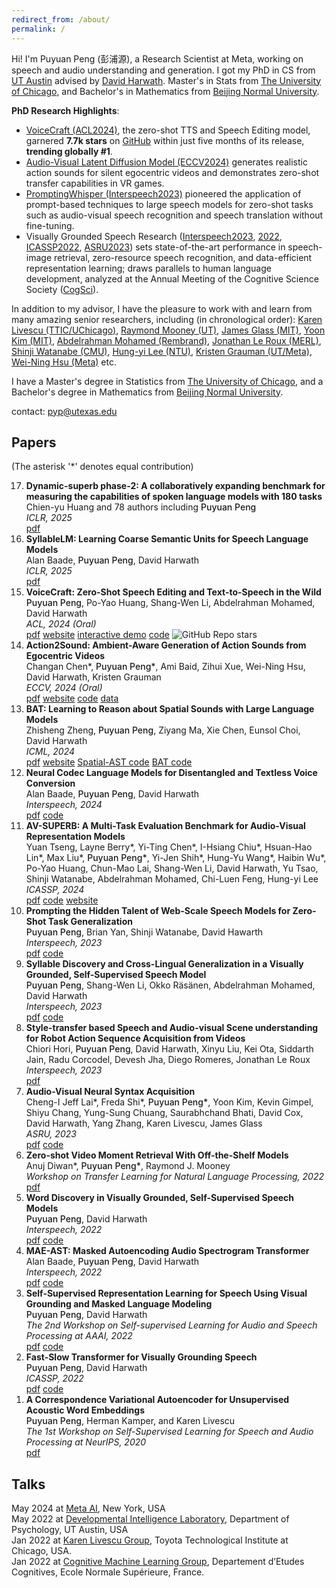 ```yaml
---
redirect_from: /about/
permalink: /
---
```

Hi! I'm Puyuan Peng (彭浦源), a Research Scientist at Meta, working on speech and audio understanding and generation. I got my PhD in CS from [UT Austin](https://www.utexas.edu/) advised by [David Harwath](https://www.cs.utexas.edu/~harwath/). Master's in Stats from [The University of Chicago](https://stat.uchicago.edu/alumni/ms-alumni/), and Bachelor's in Mathematics from [Beijing Normal University](https://english.bnu.edu.cn/).  


**PhD Research Highlights**:

- [VoiceCraft (ACL2024)](https://arxiv.org/pdf/2403.16973), the zero-shot TTS and Speech Editing model, garnered **7.7k stars** on [GitHub](https://github.com/jasonppy/VoiceCraft) within just five months of its release, **trending globally #1**.
- [Audio-Visual Latent Diffusion Model (ECCV2024)](https://arxiv.org/pdf/2406.09272) generates realistic action sounds for silent egocentric videos and demonstrates zero-shot transfer capabilities in VR games.
- [PromptingWhisper (Interspeech2023)](https://arxiv.org/abs/2305.11095) pioneered the application of prompt-based techniques to large speech models for zero-shot tasks such as audio-visual speech recognition and speech translation without fine-tuning.
- Visually Grounded Speech Research ([Interspeech2023](https://arxiv.org/abs/2305.11435), [2022](https://arxiv.org/pdf/2203.15081.pdf), [ICASSP2022](https://arxiv.org/pdf/2109.08186.pdf), [ASRU2023](https://arxiv.org/abs/2310.07654)) sets state-of-the-art performance in speech-image retrieval, zero-resource speech recognition, and data-efficient representation learning; draws parallels to human language development, analyzed at the Annual Meeting of the Cognitive Science Society ([CogSci](https://escholarship.org/content/qt79t028n8/qt79t028n8_noSplash_eb7a0686a1b74591db4bbd04aa34227f.pdf)).


In addition to my advisor, I have the pleasure to work with and learn from many amazing senior researchers, including (in chronological order): [Karen Livescu (TTIC/UChicago)](https://home.ttic.edu/~klivescu/), [Raymond Mooney (UT)](https://www.cs.utexas.edu/~mooney/), [James Glass (MIT)](https://people.csail.mit.edu/jrg/), [Yoon Kim (MIT)](https://people.csail.mit.edu/yoonkim/), [Abdelrahman Mohamed (Rembrand)](https://scholar.google.com/citations?hl=en&user=tJ_PrzgAAAAJ), [Jonathan Le Roux (MERL)](https://www.jonathanleroux.org/), [Shinji Watanabe (CMU)](https://sites.google.com/view/shinjiwatanabe), [Hung-yi Lee (NTU)](https://speech.ee.ntu.edu.tw/~hylee/index.php), [Kristen Grauman (UT/Meta)](https://www.cs.utexas.edu/users/grauman/), [Wei-Ning Hsu (Meta)](https://scholar.google.com/citations?user=N5HDmqoAAAAJ&hl=en) etc.

I have a Master's degree in Statistics from [The University of Chicago](https://stat.uchicago.edu/alumni/ms-alumni/), and a Bachelor's degree in Mathematics from [Beijing Normal University](https://english.bnu.edu.cn/).  

<!-- In my free time, I like to workout and sing.  -->

contact: pyp@utexas.edu  

## Papers 
(The asterisk '\*' denotes equal contribution)  

<ol reversed>
  <li>
  <strong>Dynamic-superb phase-2: A collaboratively expanding benchmark for measuring the capabilities of spoken language models with 180 tasks</strong><br>
  Chien-yu Huang and 78 authors including <span style="font-weight: 550;">Puyuan Peng</span><br>
  <em>ICLR, 2025</em><br>
  <a href="https://arxiv.org/pdf/2411.05361">pdf</a>
  </li>
  <li>
  <strong>SyllableLM: Learning Coarse Semantic Units for Speech Language Models</strong><br>
  Alan Baade, <span style="font-weight: 550;">Puyuan Peng</span>, David Harwath<br>
  <em>ICLR, 2025</em><br>
  <a href="https://arxiv.org/pdf/2410.04029">pdf</a>
  </li>
  <li>
    <strong>VoiceCraft: Zero-Shot Speech Editing and Text-to-Speech in the Wild</strong><br>
    <span style="font-weight: 550;">Puyuan Peng</span>, Po-Yao Huang, Shang-Wen Li, Abdelrahman Mohamed, David Harwath<br>
    <em>ACL, 2024 (Oral)</em><br>
    <a href="/assets/pdfs/VoiceCraft.pdf">pdf</a> <a href="https://jasonppy.github.io/VoiceCraft_web/">website</a> <a href="https://huggingface.co/spaces/pyp1/VoiceCraft_gradio">interactive demo</a> <a href="https://github.com/jasonppy/VoiceCraft">code</a> <img alt="GitHub Repo stars" src="https://img.shields.io/github/stars/jasonppy/VoiceCraft">
  </li>
    <li>
    <strong>Action2Sound: Ambient-Aware Generation of Action Sounds from Egocentric Videos</strong><br>
    Changan Chen*, <span style="font-weight: 550;">Puyuan Peng*</span>, Ami Baid, Zihui Xue, Wei-Ning Hsu, David Harwath, Kristen Grauman<br>
    <em>ECCV, 2024 (Oral)</em><br>
    <a href="/assets/pdfs/Action2Sound.pdf">pdf</a> <a href="https://vision.cs.utexas.edu/projects/action2sound/">website</a> <a href="https://github.com/ChanganVR/action2sound">code</a> <a href="https://ego4dsounds.github.io/">data</a>
  </li>
  <li>
    <strong>BAT: Learning to Reason about Spatial Sounds with Large Language Models</strong><br>
    Zhisheng Zheng, <span style="font-weight: 550;">Puyuan Peng</span>, Ziyang Ma, Xie Chen, Eunsol Choi, David Harwath<br>
    <em>ICML, 2024</em><br>
    <a href="https://arxiv.org/pdf/2402.01591.pdf">pdf</a> <a href="https://zhishengzheng.com/BAT/">website</a> <a href="https://github.com/zszheng147/Spatial-AST">Spatial-AST code</a> <a href="https://github.com/X-LANCE/SLAM-LLM/tree/main/examples/seld_spatialsoundqa">BAT code</a> 
  </li>
  <li>
    <strong>Neural Codec Language Models for Disentangled and Textless Voice Conversion</strong><br>
    Alan Baade, <span style="font-weight: 550;">Puyuan Peng</span>, David Harwath<br>
    <em>Interspeech, 2024</em><br>
    <a href="/assets/pdfs/textless_NCLM.pdf">pdf</a> <a href="https://github.com/AlanBaade/TextlessVoiceConversionNDU">code</a>
  </li>
  <li>
    <strong>AV-SUPERB: A Multi-Task Evaluation Benchmark for Audio-Visual Representation Models</strong><br>
    Yuan Tseng, Layne Berry*, Yi-Ting Chen*, I-Hsiang Chiu*, Hsuan-Hao Lin*, Max Liu*, <span style="font-weight: 550;">Puyuan Peng*</span>, Yi-Jen Shih*, Hung-Yu Wang*, Haibin Wu*, Po-Yao Huang, Chun-Mao Lai, Shang-Wen Li, David Harwath, Yu Tsao, Shinji Watanabe, Abdelrahman Mohamed, Chi-Luen Feng, Hung-yi Lee<br>
    <em>ICASSP, 2024</em><br>
    <a href="https://arxiv.org/pdf/2309.10787.pdf">pdf</a> <a href="https://github.com/roger-tseng/av-superb">code</a> <a href="https://av.superbbenchmark.org/">website</a>
  </li>
  <li>
    <strong>Prompting the Hidden Talent of Web-Scale Speech Models for Zero-Shot Task Generalization</strong><br>
    <span style="font-weight: 550;">Puyuan Peng</span>, Brian Yan, Shinji Watanabe, David Hawarth<br>
    <em>Interspeech, 2023</em><br>
    <a href="https://arxiv.org/pdf/2305.11095.pdf">pdf</a> <a href="https://github.com/jasonppy/promptingwhisper">code</a>
  </li>

  <li>
    <strong>Syllable Discovery and Cross-Lingual Generalization in a Visually Grounded, Self-Supervised Speech Model</strong><br>
    <span style="font-weight: 550;">Puyuan Peng</span>, Shang-Wen Li, Okko Räsänen, Abdelrahman Mohamed, David Harwath<br>
    <em>Interspeech, 2023</em><br>
    <a href="https://arxiv.org/pdf/2305.11435.pdf">pdf</a> <a href="https://github.com/jasonppy/syllable-discovery">code</a>
  </li>

  <li>
    <strong>Style-transfer based Speech and Audio-visual Scene understanding for Robot Action Sequence Acquisition from Videos</strong><br>
    Chiori Hori, <span style="font-weight: 550;">Puyuan Peng</span>, David Harwath, Xinyu Liu, Kei Ota, Siddarth Jain, Radu Corcodel, Devesh Jha, Diego Romeres, Jonathan Le Roux<br>
    <em>Interspeech, 2023</em><br>
    <a href="https://arxiv.org/pdf/2306.15644.pdf">pdf</a>
  </li>

  <li>
    <strong>Audio-Visual Neural Syntax Acquisition</strong><br>
    Cheng-I Jeff Lai*, Freda Shi*, <span style="font-weight: 550;">Puyuan Peng*</span>, Yoon Kim, Kevin Gimpel, Shiyu Chang, Yung-Sung Chuang, Saurabhchand Bhati, David Cox, David Harwath, Yang Zhang, Karen Livescu, James Glass<br>
    <em>ASRU, 2023</em><br>
    <a href="https://arxiv.org/pdf/2310.07654.pdf">pdf</a> <a href="https://github.com/jefflai108/AV-NSL">code</a>
  </li>

  <li>
    <strong>Zero-shot Video Moment Retrieval With Off-the-Shelf Models</strong><br>
    Anuj Diwan*, <span style="font-weight: 550;">Puyuan Peng*</span>, Raymond J. Mooney<br>
    <em>Workshop on Transfer Learning for Natural Language Processing, 2022</em><br>
    <a href="https://arxiv.org/pdf/2211.02178.pdf">pdf</a>
  </li>

  <li>
    <strong>Word Discovery in Visually Grounded, Self-Supervised Speech Models</strong><br>
    <span style="font-weight: 550;">Puyuan Peng</span>, David Harwath<br>
    <em>Interspeech, 2022</em><br>
    <a href="https://arxiv.org/pdf/2203.15081.pdf">pdf</a> <a href="https://github.com/jasonppy/word-discovery">code</a>
  </li>

  <li>
    <strong>MAE-AST: Masked Autoencoding Audio Spectrogram Transformer</strong><br>
    Alan Baade, <span style="font-weight: 550;">Puyuan Peng</span>, David Harwath<br>
    <em>Interspeech, 2022</em><br>
    <a href="https://arxiv.org/pdf/2203.16691.pdf">pdf</a> <a href="https://github.com/AlanBaade/MAE-AST-Public">code</a>
  </li>

  <li>
    <strong>Self-Supervised Representation Learning for Speech Using Visual Grounding and Masked Language Modeling</strong><br>
    <span style="font-weight: 550;">Puyuan Peng</span>, David Harwath<br>
    <em>The 2nd Workshop on Self-supervised Learning for Audio and Speech Processing at AAAI, 2022</em><br>
    <a href="https://arxiv.org/pdf/2202.03543.pdf">pdf</a> <a href="https://github.com/jasonppy/FaST-VGS-Family">code</a>
  </li>

  <li>
    <strong>Fast-Slow Transformer for Visually Grounding Speech</strong><br>
    <span style="font-weight: 550;">Puyuan Peng</span>, David Harwath<br>
    <em>ICASSP, 2022</em><br>
    <a href="https://arxiv.org/pdf/2109.08186.pdf">pdf</a> <a href="https://github.com/jasonppy/FaST-VGS-Family">code</a>
  </li>

  <li>
    <strong>A Correspondence Variational Autoencoder for Unsupervised Acoustic Word Embeddings</strong><br>
    <span style="font-weight: 550;">Puyuan Peng</span>, Herman Kamper, and Karen Livescu<br>
    <em>The 1st Workshop on Self-Supervised Learning for Speech and Audio Processing at NeurIPS, 2020</em><br>
    <a href="https://arxiv.org/pdf/2012.02221.pdf">pdf</a>
  </li>
</ol>

## Talks
May 2024 at [Meta AI](https://ai.meta.com/meta-ai/), New York, USA  
May 2022 at [Developmental Intelligence Laboratory](https://www.la.utexas.edu/users/dil/), Department of Psychology, UT Austin, USA  
Jan 2022 at [Karen Livescu Group](https://home.ttic.edu/~klivescu/),  Toyota Technological Institute at Chicago, USA.  
Jan 2022 at [Cognitive Machine Learning Group](https://cognitive-ml.fr/), Departement d’Etudes Cognitives, Ecole Normale Supérieure, France.  
